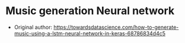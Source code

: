 # Music generation Neural network

* Original author: https://towardsdatascience.com/how-to-generate-music-using-a-lstm-neural-network-in-keras-68786834d4c5
